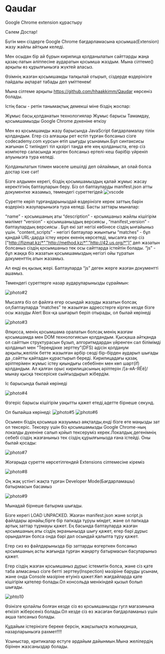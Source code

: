 # Qaudar
Google Chrome extension құрастыру<br>

Сәлем Достар!



Бүгін мен сіздерге Google Chrome бағдарламасына қосымша(Extension) жазу жайлы айтқым келеді. 

Мен осыдан бір ай бұрын кирилица қолданылатын сайттарды жаңа қазақ-латын әліппесіне аударатын қосымша жаздым. Мына сілтеме() арқылы өз құрылғынызға жүктей аласыз.

Өзімнің жазған қосымшамды талқылай отырып, сіздерде өздерінізге пайдалы ақпарат табады деп үміттенем!

Мына сілтеме арқылы https://github.com/hhaakkimm/Qaudar көрсеніз болады.



 Істің басы - ретін танымақтық демекші міне біздің жоспар:

Жұмыс басы,қолданатын технологиялар
Жұмыс барысы
Тамамдау, қосымшамызды Google Chrome дүкеніне өткізу


Мен өз қосымшамды жазу барысында JavaScript бағдарламалау тілін қолдандым. Егер сіз алғашқы рет естіп тұрған болсаныз сізге codecademy.com курсын өтіп шығуды ұсынамын.Бұл синтаксисы жағынан C типіндегі тіл қазіргі таңда өте кең қолданыста, егер сіз компютер саласында жүрген болсаныз ертелі-кеш бәрібір үйреніп алуынызға тура келеді.

Қолданылатын тілмен мәселе шешілді деп ойлаймын, ал олай болса достар іске сәт!



Бізге алдымен керегі, біздің қосымшамыздың қалай жұмыс жасау керектігінің баптауларын беру. Біз ол баптауларды manifest.json атты документке жазамыз, төмендегі суреттегідей 
![vscode](https://telegra.ph/file/4c95a8696adfed8cf408d.jpg)


Суретте көріп тұрғандарыныздай өздерінізге керек заттың бәрін өздерініз жазуларынызға тура келеді. Басты заттары мыналар:



“name” - қосымшаның аты
“description” - қосымшаныз жайлы кішігірім мәлімет
“version” - қосымшаныздың версиясы , “manifest_version” - баптаулардың версиясы . Бұл екі зат негізі көбінесе сіздің ынғайыныз үшін.
“content_scripts” - негізгі баптаулар жиынтығы
“matches” - бұл қандай URL-дарда істеу керек екенің көрсетеді, мысалға егер сіз ["http://fizmat.kz/*","http://method.kz/*","http://42.us.org/*"]” деп жазатын болсаныз сіздің қосымшаныз тек осы сайттарда істейтін болады.
“js” - бұл жаққа біз жазатын қосымшамыздың негізгі ойы тұратын документтің атын жазамыз.






Ал енді ең қызық жері. Баптауларда “js” деген жерге жазған документті ашамыз.

Төмендегі суреттерге назар аударуларынызды сұраймын:

![photo#2](https://telegra.ph/file/255ec4ce39d4072fe0515.jpg)


Мысалға біз ол файлға егер осындай жазуды жазатын болсақ ол,баптауларда “matches” те жазылған адресстерге кірген кезде бізге осы жазуды Alert Box-қа шығарып беріп отырады, ол былай көрінеді 

![photo#3](https://telegra.ph/file/656a6998c928a6ae7d5fa.jpg)

Әлқисса, менің қосымшама оралатын болсақ менің жазғам қосымшамда мен DOM технологиясын қолдандым. Қысқаша айтқанда ол сайттын структурасын бұзып, алгоритмдардан үйренген сәл білімімді қолданып мен “Тереңдікке зерттеу”(DFS) әдісін қолданум арқылы,желілік бетте жазылған әрбір сөзді бір-бірден аударып шығады да ,сайтты қайтадан құрастырып береді. Кирилицадағы қазақ әріптерімен жұмыс істеу қиындығы себебінен мен көп шарт(if) қолдандым. Ал қалған орыс кирилицасының әріптерін /[а-яА-ЯЁё]/ мынау қысқа тексеріске сыйғыздырып жібердім.





Іс барысында былай көрінеді

![photo#4](https://telegra.ph/file/2abffe6e82b5f73005902.jpg)

Өзгеріс барысы кішігірім уақытты қажет етеді,әдетте бірнеше секунд.

Ол былайша көрінеді:
![photo#5](https://telegra.ph/file/d105ea65dca519a6a4583.jpg)
![photo#6](https://telegra.ph/file/dd1f7329b824bce2c351d.jpg)


Осымен біздің қосымша жазуымыз аяқталды,енді бізге өте маңызды зат ол тексеріс. Тексеру үшін біз қосымшамызды Google Chrome-ның локалды дүкеніне салып қойып тексеруміз керек.Локалдық дегенімнің себебі сіздің жазғаныныз тек сіздің құрылғынызда ғана істейді. Оны былай қосады:

![photo#7](https://telegra.ph/file/e860a68df550c03f72429.jpg)

Жоғарыда суретте көрсетілгендей Extensions сілтемесіне кіреміз

![photo#8](https://telegra.ph/file/aa4cc17b5cde7a2c62389.jpg)

Оң жақ үстінгі жақта тұрған Developer Mode(Бағдарламашы) батырмасын басамыз

![photo#9](https://telegra.ph/file/1c9603dd0a52788ceff74.jpg)


Мынадай бірнеше батырма шығады.



Бізге керегі LOAD UNPACKED. Жазған manifest.json және script.js файлдары арнайы,бірге бір папкада тұруы міндет, және ол папкада артық заттар тұрмауы қажет. Ең басында баптауларда жазған қосымшаның аты сіздің экранынызда шығу қажет, егер бәрі дұрыс орындалған болса онда бәрі дәл осындай қалыпта тұру қажет.



Егер сиз өз файлдарынызда бір заттарды өзгерткен болсаныз қосымшаның асты жағында тұрған жаңарту батырмасын басуларыныз қажет.



Егер сіздің жазған қосымшаныз дұрыс істемитін болса, және сіз қате таба алмасаныз сізге бетті зерттеу(Inspection) мәзіріне баруды ұсынам, және онда Console мәзіріне өтуініз қажет.Көп жағдайларда қате кішігірім қателер болады.Ол консольда менікіндей қызыл болып шығады.

![phto10](https://telegra.ph/file/d504b12d231a494d05023.jpg)


Өзінізге қолайлы болған кезде сіз өз қосымшанызды гугл магазинына өткізіп жіберсеніз болады.Ол кезде сіз өз жасаған бағдарламаныз үшін ақша тапсаныз болады.

Құдайым істерінізге береке берсін, жақсылықта жолыққанша, назарларынызға рахмет!!!!

Ұсыныстар, критикалар естуге әрдайым дайынмын.Мына желілердің бірінен жазсаныздар болады.

